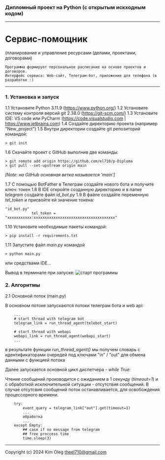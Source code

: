 ### Дипломный проект на Python (с открытым искходным кодом)
---
# Сервис-помощник
(планирование и управление ресурсами (делами, проектами, договорами)

```
Программа формирует персональное расписание на основе проектов и договоров.
Интерфейс сервиса: Web-сайт, Телеграм-бот, приложение для телефона (в  разработке :) 
```
---
### 1. Установка и запуск
1.1 Установите Python 3.11.9 (https://www.python.org/)
1.2 Установите систему контроля версий git 2.38.0 (https://git-scm.com/)
1.3 Установите IDE: VS code или PyCharm (https://code.visualstudio.com | https://www.jetbrains.com)
1.4 Создайте директорию проекта (например "New_project")
1.5 Внутри директории создайте git репозиторий командой:
```
> git init
```
1.6 Скачайте проект с GitHub выполнив две команды:
```
> git remote add origin https://github.com/el710/p-Diploma
> git pull --set-upstream origin main
```
*[Note: на GitHub ocновная ветка называется 'main']*

1.7 С помощью BotFather в Телеграм создайте нового бота и получите ключ: токен
1.8 В IDE откройте созданную директорию и в папке *telegram* создайте файл *id_bot.py*
1.9 В файле создайте переменную *tel_token* и присвойте ей значение токена:
```
"id_bot.py"
            tel_token = "xxxxxxxxxxx:xxxxxxxxxxxxxxxxxxxxxxxxxxxxxxxxxxxxx"
```
1.10 Установите необходимые пакеты командой:
```
> pip install -r requirements.txt
```
1.11 Запустите файл *main.py* командой
```
> python main.py
```
или средствами IDE...

Вывод в терминале при запуске:
![старт программы](screen5.png)


### 2. Алгоритмы

2.1 Основной поток (main.py)

В основном потоке запускаются потоки телеграм бота и web api:
```
    ...
    # start thread with telegram bot
    telegram_link = run_thread_agent(telebot_start)

    # start thread with webapi
    webapi_link = run_thread_agent(webapi_start)
    ...
```
в результате функции *run_thread_agent()* мы получем словарь с идентификаторами
очередей под ключами "in" / "out" для обмена данными с функцией потока

Далее запускается основной цикл диспетчера - *while True:*

Чтение сообщений производится с ожиданием в 1 секунду (*timeout=1*) и с обработкой исключительной ситуации - отсутствия сообщений. В случае отсутсвия сообщений поток останавливается, для освобождения процессорного времени.
```
    try:
        event_query = telegram_link["out"].get(timeout=1)
        ...
        обработка
        ...
    except Empty:
        ## case if no message from telegram
        ## free proccess time
        time.sleep(3)
```


---
Copyright (c) 2024 Kim Oleg <theel710@gmail.com>